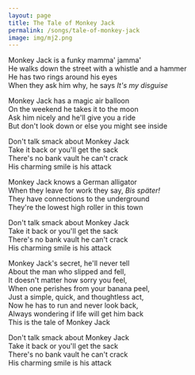```yaml
---
layout: page
title: The Tale of Monkey Jack
permalink: /songs/tale-of-monkey-jack
image: img/mj2.png
---
```

Monkey Jack is a funky mamma' jamma'<br />
He walks down the street with a whistle and a hammer<br />
He has two rings around his eyes<br />
When they ask him why, he says *It's my disguise*

Monkey Jack has a magic air balloon<br />
On the weekend he takes it to the moon<br />
Ask him nicely and he'll give you a ride<br />
But don't look down or else you might see inside

Don't talk smack about Monkey Jack<br />
Take it back or you'll get the sack<br />
There's no bank vault he can't crack<br />
His charming smile is his attack

Monkey Jack knows a German alligator<br />
When they leave for work they say, *Bis später!*<br />
They have connections to the underground<br />
They're the lowest high roller in this town

Don't talk smack about Monkey Jack<br />
Take it back or you'll get the sack<br />
There's no bank vault he can't crack<br />
His charming smile is his attack

Monkey Jack's secret, he'll never tell<br />
About the man who slipped and fell,<br />
It doesn't matter how sorry you feel,<br />
When one perishes from your banana peel,<br />
Just a simple, quick, and thoughtless act,<br />
Now he has to run and never look back,<br />
Always wondering if life will get him back <br />
This is the tale of Monkey Jack

Don't talk smack about Monkey Jack<br />
Take it back or you'll get the sack<br />
There's no bank vault he can't crack<br />
His charming smile is his attack
